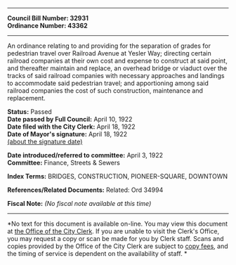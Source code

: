 * * * * *  
  
**Council Bill Number: [](#h0)[](#h2)32931**   
**Ordinance Number: 43362**  
  
* * * * *  
  
An ordinance relating to and providing for the separation of grades for pedestrian travel over Railroad Avenue at Yesler Way; directing certain railroad companies at their own cost and expense to construct at said point, and thereafter maintain and replace, an overhead bridge or viaduct over the tracks of said railroad companies with necessary approaches and landings to accommodate said pedestrian travel; and apportioning among said railroad companies the cost of such construction, maintenance and replacement.  
  
**Status:** Passed   
**Date passed by Full Council:** April 10, 1922   
**Date filed with the City Clerk:** April 18, 1922   
**Date of Mayor's signature:** April 18, 1922   
[(about the signature date)](/~public/approvaldate.htm)   
  
  
**Date introduced/referred to committee:** April 3, 1922   
**Committee:** Finance, Streets & Sewers   
  
**Index Terms:** BRIDGES, CONSTRUCTION, PIONEER-SQUARE, DOWNTOWN  
  
**References/Related Documents:** Related: Ord 34994  
  
**Fiscal Note:** *(No fiscal note available at this time)*  
  
* * * * *  
  
*No text for this document is available on-line. You may view this document at [the Office of the City Clerk](http://www.seattle.gov/leg/clerk/contactUs.htm). If you are unable to visit the Clerk's Office, you may request a copy or scan be made for you by Clerk staff. Scans and copies provided by the Office of the City Clerk are subject to [copy fees](http://clerk.seattle.gov/~public/clerkfees.htm), and the timing of service is dependent on the availability of staff. *  
  
  
